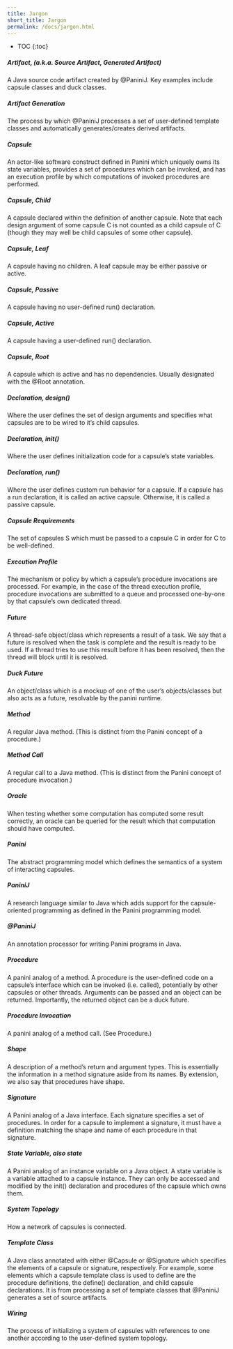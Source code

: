 ```yaml
---
title: Jargon
short_title: Jargon
permalink: /docs/jargon.html
---
```


* TOC
{:toc}

##### Artifact, (a.k.a. Source Artifact, Generated Artifact)

A Java source code artifact created by @PaniniJ. Key examples include capsule
classes and duck classes.


##### Artifact Generation

The process by which @PaniniJ processes a set of user-defined template classes
and automatically generates/creates derived artifacts.


##### Capsule

An actor-like software construct defined in Panini which uniquely owns its state
variables, provides a set of procedures which can be invoked, and has an
execution profile by which computations of invoked procedures are performed.


##### Capsule, Child

A capsule declared within the definition of another capsule. Note that each
design argument of some capsule C is not counted as a child capsule of C (though
they may well be child capsules of some other capsule).


##### Capsule, Leaf

A capsule having no children. A leaf capsule may be either passive or active.


##### Capsule, Passive

A capsule having no user-defined run() declaration.


##### Capsule, Active

A capsule having a user-defined run() declaration.


##### Capsule, Root

A capsule which is active and has no dependencies. Usually designated with the
@Root annotation.


##### Declaration, design()

Where the user defines the set of design arguments and specifies what capsules
are to be wired to it’s child capsules.


##### Declaration, init()

Where the user defines initialization code for a capsule’s state variables.


##### Declaration, run()

Where the user defines custom run behavior for a capsule. If a capsule has a run
declaration, it is called an active capsule. Otherwise, it is called a passive
capsule.

##### Capsule Requirements

The set of capsules S which must be passed to a capsule C in order for C to be
well-defined.


##### Execution Profile

The mechanism or policy by which a capsule’s procedure invocations are
processed. For example, in the case of the thread execution profile, procedure
invocations are submitted to a queue and processed one-by-one by that capsule’s
own dedicated thread.


##### Future

A thread-safe object/class which represents a result of a task. We say that a
future is resolved when the task is complete and the result is ready to be used.
If a thread tries to use this result before it has been resolved, then the
thread will block until it is resolved.


##### Duck Future

An object/class which is a mockup of one of the user’s objects/classes but also
acts as a future, resolvable by the panini runtime.


##### Method

A regular Java method. (This is distinct from the Panini concept of a procedure.)


##### Method Call

A regular call to a Java method. (This is distinct from the Panini concept of
procedure invocation.)


##### Oracle

When testing whether some computation has computed some result correctly, an
oracle can be queried for the result which that computation should have
computed.


##### Panini

The abstract programming model which defines the semantics of a system of
interacting capsules.


##### PaniniJ

A research language similar to Java which adds support for the capsule-oriented
programming as defined in the Panini programming model.


##### @PaniniJ

An annotation processor for writing Panini programs in Java.


##### Procedure

A panini analog of a method. A procedure is the user-defined code on a capsule’s
interface which can be invoked (i.e. called), potentially by other capsules or
other threads. Arguments can be passed and an object can be returned.
Importantly, the returned object can be a duck future.


##### Procedure Invocation

A panini analog of a method call. (See Procedure.)


##### Shape

A description of a method’s return and argument types. This is essentially the
information in a method signature aside from its names. By extension, we also
say that procedures have shape.


##### Signature

A Panini analog of a Java interface. Each signature specifies a set of
procedures. In order for a capsule to implement a signature, it must have a
definition matching the shape and name of each procedure in that signature.


##### State Variable, also state

A Panini analog of an instance variable on a Java object. A state variable is a
variable attached to a capsule instance. They can only be accessed and modified
by the init() declaration and procedures of the capsule which owns them.


##### System Topology

How a network of capsules is connected.


##### Template Class

A Java class annotated with either @Capsule or @Signature which specifies the
elements of a capsule or signature, respectively. For example, some elements
which a capsule template class is used to define are the procedure definitions,
the define() declaration, and child capsule declarations. It is from processing
a set of template classes that @PaniniJ generates a set of source artifacts.


##### Wiring

The process of initializing a system of capsules with references to one another
according to the user-defined system topology.
